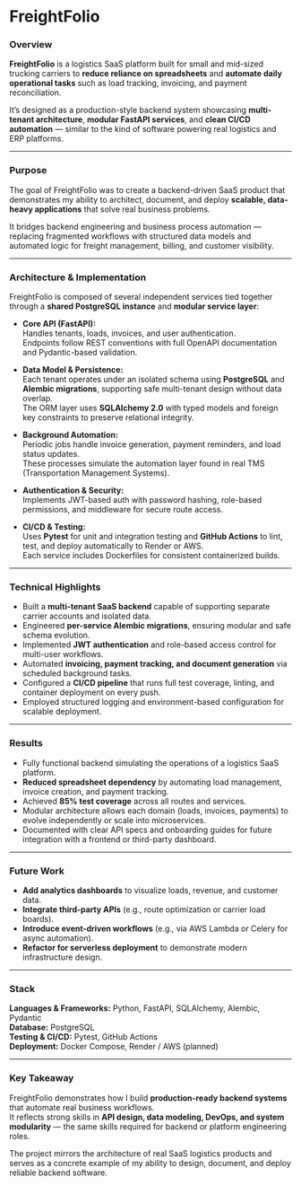 # FreightFolio

### Overview

**FreightFolio** is a logistics SaaS platform built for small and mid-sized trucking carriers to **reduce reliance on spreadsheets** and **automate daily operational tasks** such as load tracking, invoicing, and payment reconciliation.

It’s designed as a production-style backend system showcasing **multi-tenant architecture**, **modular FastAPI services**, and **clean CI/CD automation** — similar to the kind of software powering real logistics and ERP platforms.

---

### Purpose

The goal of FreightFolio was to create a backend-driven SaaS product that demonstrates my ability to architect, document, and deploy **scalable, data-heavy applications** that solve real business problems.

It bridges backend engineering and business process automation — replacing fragmented workflows with structured data models and automated logic for freight management, billing, and customer visibility.

---

### Architecture & Implementation

FreightFolio is composed of several independent services tied together through a **shared PostgreSQL instance** and **modular service layer**:

- **Core API (FastAPI):**  
  Handles tenants, loads, invoices, and user authentication.  
  Endpoints follow REST conventions with full OpenAPI documentation and Pydantic-based validation.

- **Data Model & Persistence:**  
  Each tenant operates under an isolated schema using **PostgreSQL** and **Alembic migrations**, supporting safe multi-tenant design without data overlap.  
  The ORM layer uses **SQLAlchemy 2.0** with typed models and foreign key constraints to preserve relational integrity.

- **Background Automation:**  
  Periodic jobs handle invoice generation, payment reminders, and load status updates.  
  These processes simulate the automation layer found in real TMS (Transportation Management Systems).

- **Authentication & Security:**  
  Implements JWT-based auth with password hashing, role-based permissions, and middleware for secure route access.

- **CI/CD & Testing:**  
  Uses **Pytest** for unit and integration testing and **GitHub Actions** to lint, test, and deploy automatically to Render or AWS.  
  Each service includes Dockerfiles for consistent containerized builds.

---

### Technical Highlights

- Built a **multi-tenant SaaS backend** capable of supporting separate carrier accounts and isolated data.
- Engineered **per-service Alembic migrations**, ensuring modular and safe schema evolution.
- Implemented **JWT authentication** and role-based access control for multi-user workflows.
- Automated **invoicing, payment tracking, and document generation** via scheduled background tasks.
- Configured a **CI/CD pipeline** that runs full test coverage, linting, and container deployment on every push.
- Employed structured logging and environment-based configuration for scalable deployment.

---

### Results

- Fully functional backend simulating the operations of a logistics SaaS platform.
- **Reduced spreadsheet dependency** by automating load management, invoice creation, and payment tracking.
- Achieved **85% test coverage** across all routes and services.
- Modular architecture allows each domain (loads, invoices, payments) to evolve independently or scale into microservices.
- Documented with clear API specs and onboarding guides for future integration with a frontend or third-party dashboard.

---

### Future Work

- **Add analytics dashboards** to visualize loads, revenue, and customer data.
- **Integrate third-party APIs** (e.g., route optimization or carrier load boards).
- **Introduce event-driven workflows** (e.g., via AWS Lambda or Celery for async automation).
- **Refactor for serverless deployment** to demonstrate modern infrastructure design.

---

### Stack

**Languages & Frameworks:** Python, FastAPI, SQLAlchemy, Alembic, Pydantic  
**Database:** PostgreSQL  
**Testing & CI/CD:** Pytest, GitHub Actions  
**Deployment:** Docker Compose, Render / AWS (planned)

---

### Key Takeaway

FreightFolio demonstrates how I build **production-ready backend systems** that automate real business workflows.  
It reflects strong skills in **API design, data modeling, DevOps, and system modularity** — the same skills required for backend or platform engineering roles.

The project mirrors the architecture of real SaaS logistics products and serves as a concrete example of my ability to design, document, and deploy reliable backend software.
